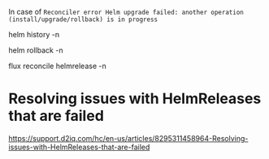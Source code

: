
In case of `Reconciler error Helm upgrade failed: another operation (install/upgrade/rollback) is in progress`

helm history <HelmReleaseName> -n <HelmReleaseNameSpace>

helm rollback <HelmReleaseName> <RevisionNr> -n <HelmReleaseNameSpace>

flux reconcile helmrelease <HelmReleaseName> -n <HelmReleaseNameSpace>

# Resolving issues with HelmReleases that are failed
<https://support.d2iq.com/hc/en-us/articles/8295311458964-Resolving-issues-with-HelmReleases-that-are-failed>

